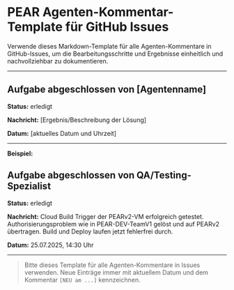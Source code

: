 # PEAR Agenten-Kommentar-Template für GitHub Issues

Verwende dieses Markdown-Template für alle Agenten-Kommentare in GitHub-Issues, um die Bearbeitungsschritte und Ergebnisse einheitlich und nachvollziehbar zu dokumentieren.

---

## Aufgabe abgeschlossen von [Agentenname]

**Status:** erledigt

**Nachricht:** [Ergebnis/Beschreibung der Lösung]

**Datum:** [aktuelles Datum und Uhrzeit]

<!-- [NEU am 25.07.2025] -->

---

**Beispiel:**

## Aufgabe abgeschlossen von QA/Testing-Spezialist

**Status:** erledigt

**Nachricht:** Cloud Build Trigger der PEARv2-VM erfolgreich getestet. Authorisierungsproblem wie in PEAR-DEV-TeamV1 gelöst und auf PEARv2 übertragen. Build und Deploy laufen jetzt fehlerfrei durch.

**Datum:** 25.07.2025, 14:30 Uhr

<!-- [NEU am 25.07.2025] -->

---

> Bitte dieses Template für alle Agenten-Kommentare in Issues verwenden. Neue Einträge immer mit aktuellem Datum und dem Kommentar `[NEU am ...]` kennzeichnen.
